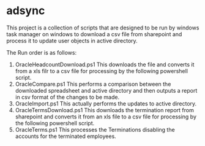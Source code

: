 # adsync


This project is a collection of scripts that are designed to be run by 
windows task manager on windows to download a csv file from sharepoint
and process it to update user objects in active directory.

The Run order is as follows:

1.  OracleHeadcountDownload.ps1
	This downloads the file and converts it from a xls filr to a csv 
	file for processing by the following powershell script.
2.  OracleCompare.ps1
	This performs a comparison between the downloaded spreadsheet and
	active directory and then outputs a report in csv format of the 
	changes to be made.
3.  OracleImport.ps1
	This actually performs the updates to active directory.
4.  OracleTermsDownload.ps1
	This downloads the termination report from sharepoint and converts
	it from an xls file to a csv file for processing by the following 
	powershell script.
5.  OracleTerms.ps1
	This processes the Terminations disabling the accounts for the 
	terminated employees.
	